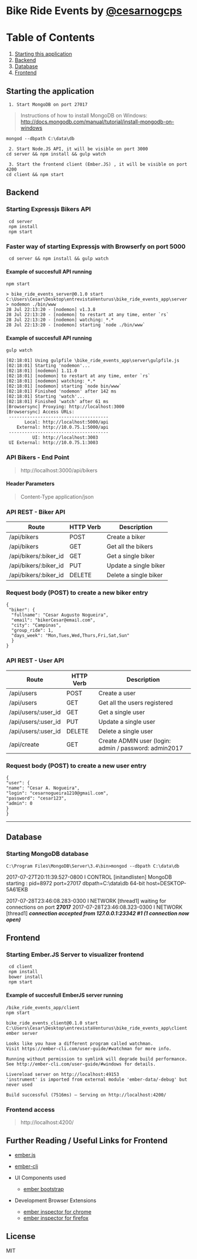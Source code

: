 # Bike Ride Events by [@cesarnogcps](http://twitter.com/cesarnogcps)

# Table of Contents
1. [Starting this application](#starting-the-application)
2. [Backend](#backend)
3. [Database](#database)
4. [Frontend](#frontend)

## Starting the application
     1. Start MongoDB on port 27017 
>  Instructions of how to install MongoDB on Windows:
>  http://docs.mongodb.com/manual/tutorial/install-mongodb-on-windows 

	mongod --dbpath C:\data\db
     
     2. Start Node.JS API, it will be visible on port 3000
 	cd server && npm install && gulp watch
     
     3. Start the frontend client (Ember.JS) , it will be visible on port 4200
 	cd client && npm start

## Backend
### Starting Expressjs Bikers API

     cd server
     npm install  
     npm start

### Faster way of starting Expressjs with Browserfy on port 5000

     cd server && npm install && gulp watch
     

#### Example of succesfull API running

    npm start
    
    > bike_ride_events_server@0.1.0 start C:\Users\Cesar\Desktop\entrevistaVenturus\bike_ride_events_app\server
    > nodemon ./bin/www
    28 Jul 22:13:20 - [nodemon] v1.3.8
    28 Jul 22:13:20 - [nodemon] to restart at any time, enter `rs`
    28 Jul 22:13:20 - [nodemon] watching: *.*
    28 Jul 22:13:20 - [nodemon] starting `node ./bin/www`

#### Example of succesfull API running
    gulp watch

    [02:18:01] Using gulpfile \bike_ride_events_app\server\gulpfile.js
    [02:18:01] Starting 'nodemon'...
    [02:18:01] [nodemon] 1.11.0
    [02:18:01] [nodemon] to restart at any time, enter `rs`
    [02:18:01] [nodemon] watching: *.*
    [02:18:01] [nodemon] starting `node bin/www`
    [02:18:01] Finished 'nodemon' after 142 ms
    [02:18:01] Starting 'watch'...
    [02:18:01] Finished 'watch' after 61 ms
    [Browsersync] Proxying: http://localhost:3000
    [Browsersync] Access URLs:
     --------------------------------------
           Local: http://localhost:5000/api
        External: http://10.0.75.1:5000/api
     --------------------------------------
              UI: http://localhost:3003
     UI External: http://10.0.75.1:3003

### API Bikers - End Point
> http://localhost:3000/api/bikers

#### Header Parameters
> Content-Type  application/json

### API REST - Biker API 
 
Route | HTTP Verb | Description |
----- | ---- | ---- 
 /api/bikers | POST | Create a biker     |  
 /api/bikers | GET  | Get all the bikers |
 /api/bikers/:biker_id | GET | Get a single biker   |
 /api/bikers/:biker_id | PUT | Update a single biker    |
 /api/bikers/:biker_id | DELETE | Delete a single biker  |
 
 ### Request body (POST) to create a new biker entry
    {
     "biker": {
      "fullname": "Cesar Augusto Nogueira",
      "email": "bikerCesar@email.com",
      "city": "Campinas",
      "group_ride": 1,
      "days_week": "Mon,Tues,Wed,Thurs,Fri,Sat,Sun"
      }
    }
 
### API REST - User API 
 
Route | HTTP Verb | Description |
----- | ---- | ---- 
 /api/users | POST | Create a user     |  
 /api/users | GET  | Get all the users registered |
 /api/users/:user_id | GET | Get a single user   |
 /api/users/:user_id | PUT | Update a single user    |
 /api/users/:user_id | DELETE | Delete a single user  |
 /api/create | GET | Create ADMIN user (login: admin / password: admin2017 |
 
 ### Request body (POST) to create a new user entry
	{
	"user": {
	"name": "Cesar A. Nogueira",
	"login": "cesarnogueira1210@gmail.com",
	"password": "cesar123",
	"admin": 0      
	}
	}

----------
## Database

### Starting MongoDB database

    C:\Program Files\MongoDB\Server\3.4\bin>mongod --dbpath C:\data\db

2017-07-27T20:11:39.527-0800 I CONTROL  [initandlisten] MongoDB starting : pid=8972 port=27017 dbpath=C:\data\db 64-bit host=DESKTOP-5A61EKB

2017-07-28T23:46:08.283-0300 I NETWORK  [thread1] waiting for connections on port **27017**
2017-07-28T23:46:08.323-0300 I NETWORK  [thread1] ***connection accepted from 127.0.0.1:23342 #1 (1 connection now open)***

## Frontend

### Starting Ember.JS Server to visualizer frontend

     cd client
     npm install  
     bower install
     npm start

#### Example of succesfull EmberJS server running

    /bike_ride_events_app/client
    npm start
    
    bike_ride_events_client@0.1.0 start C:\Users\Cesar\Desktop\entrevistaVenturus\bike_ride_events_app\client
    ember server
    
    Looks like you have a different program called watchman.
    Visit https://ember-cli.com/user-guide/#watchman for more info.
    
    Running without permission to symlink will degrade build performance.
    See http://ember-cli.com/user-guide/#windows for details.

    Livereload server on http://localhost:49153
    'instrument' is imported from external module 'ember-data/-debug' but never used
    
    Build successful (7516ms) – Serving on http://localhost:4200/

### Frontend access
> http://localhost:4200/

## Further Reading / Useful Links for Frontend
* [ember.js](http://emberjs.com/)
* [ember-cli](https://ember-cli.com/)

* UI Components used
  * [ember bootstrap](http://www.ember-bootstrap.com/) 
  
* Development Browser Extensions
  * [ember inspector for chrome](https://chrome.google.com/webstore/detail/ember-inspector/bmdblncegkenkacieihfhpjfppoconhi)
  * [ember inspector for firefox](https://addons.mozilla.org/en-US/firefox/addon/ember-inspector/)
  

License
-------

MIT
